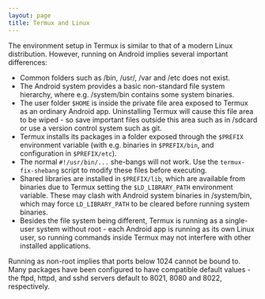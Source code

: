 ```yaml
---
layout: page
title: Termux and Linux
---
```


The environment setup in Termux is similar to that of a modern Linux distribution. However, running on Android implies several important differences:

- Common folders such as /bin, /usr/, /var and /etc does not exist.
- The Android system provides a basic non-standard file system hierarchy, where e.g. /system/bin contains some system binaries.
- The user folder `$HOME` is inside the private file area exposed to Termux as an ordinary Android app. Uninstalling Termux will cause this file area to be wiped - so save important files outside this area such as in /sdcard or use a version control system such as git.
- Termux installs its packages in a folder exposed through the `$PREFIX` environment variable (with e.g. binaries in `$PREFIX/bin`, and configuration in `$PREFIX/etc`).
- The normal `#!/usr/bin/...` she-bangs will not work. Use the `termux-fix-shebang` script to modify these files before executing.
- Shared libraries are installed in `$PREFIX/lib`, which are available from binaries due to Termux setting the `$LD_LIBRARY_PATH` environment variable. These may clash with Android system binaries in /system/bin, which may force `LD_LIBRARY_PATH` to be cleared before running system binaries.
- Besides the file system being different, Termux is running as a single-user system without root - each Android app is running as its own Linux user, so running commands inside Termux may not interfere with other installed applications.

Running as non-root implies that ports below 1024 cannot be bound to. Many packages have been configured to have compatible default values - the ftpd, httpd, and sshd servers default to 8021, 8080 and 8022, respectively.


